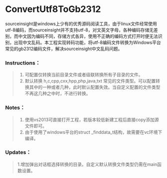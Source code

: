 # ConvertUtf8ToGb2312

sourceinsight是windows上少有的优秀源码阅读工具，由于linux文件经常使用utf-8编码，而sourceinsight并不支持utf-8，对文英文字母，各种编码存储无差别，而中文因为编码不同，存储方式各异，使用不正确的编码方式打开时便无法识别，出现中文乱码。本工程实现转码功能，将utf-8编码文件转换为Windows平台常见的gb2312编码文件，解决sourceinsight中文乱码问题。

### Instructions：
> 1. 可配置仅转换当前目录文件或者级联转换所有子目录的文件。
> 2. 默认转换 h,c,cpp,cxx,hpp,php,java,txt
常见的文件类型。可以配置转换其中的一种或者几种，此时默认配置失效。当自定义配置的文件类型不再这几种之中时，不进行转换。

### Notes：
> 1. 使用vs2013可直接打开工程，若版本较低新建工程后直接copy添加源文件即可。
> 2. 由于使用了windows平台的struct _finddata_t结构，故需要在vc环境下编译。

### Updates：
> 1.增加弹出对话框选择转换的目录。自定义默认转换文件类型仍需在main函数设置。
